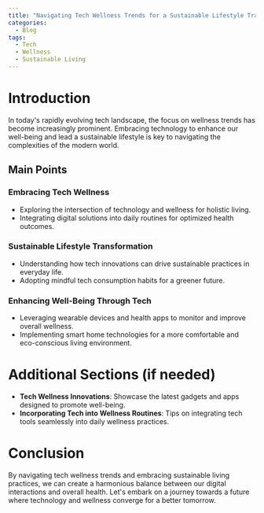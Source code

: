 ```yaml
---
title: "Navigating Tech Wellness Trends for a Sustainable Lifestyle Transformation"
categories:
  - Blog
tags:
  - Tech
  - Wellness
  - Sustainable Living
---
```


# Introduction
In today's rapidly evolving tech landscape, the focus on wellness trends has become increasingly prominent. Embracing technology to enhance our well-being and lead a sustainable lifestyle is key to navigating the complexities of the modern world.

## Main Points
### Embracing Tech Wellness
- Exploring the intersection of technology and wellness for holistic living.
- Integrating digital solutions into daily routines for optimized health outcomes.

### Sustainable Lifestyle Transformation
- Understanding how tech innovations can drive sustainable practices in everyday life.
- Adopting mindful tech consumption habits for a greener future.

### Enhancing Well-Being Through Tech
- Leveraging wearable devices and health apps to monitor and improve overall wellness.
- Implementing smart home technologies for a more comfortable and eco-conscious living environment.

# Additional Sections (if needed)
- **Tech Wellness Innovations**: Showcase the latest gadgets and apps designed to promote well-being.
- **Incorporating Tech into Wellness Routines**: Tips on integrating tech tools seamlessly into daily wellness practices.

# Conclusion
By navigating tech wellness trends and embracing sustainable living practices, we can create a harmonious balance between our digital interactions and overall health. Let's embark on a journey towards a future where technology and wellness converge for a better tomorrow.